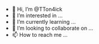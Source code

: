 - 👋 Hi, I’m @TTon4ick
- 👀 I’m interested in ...
- 🌱 I’m currently learning ...
- 💞️ I’m looking to collaborate on ...
- 📫 How to reach me ...

<!---
TTon4ick/TTon4ick is a ✨ special ✨ repository because its `README.md` (this file) appears on your GitHub profile.
You can click the Preview link to take a look at your changes.
--->
